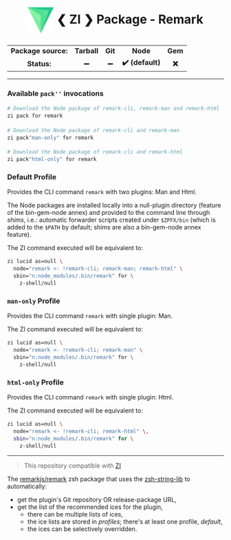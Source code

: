 <h1 align="center">
  <p><a href="https://github.com/z-shell/zi">
    <img align="center" src="https://github.com/z-shell/zi/raw/main/docs/images/logo.svg" alt="Logo" width="60px" height="60px" /></a>
    ❮ ZI ❯ Package - Remark </p>
</h1>
<h3 align="center">
<table>
    <tr>
        <td><b>Package source:</b></td>
        <td>Tarball</td>
        <td>Git</td>
        <td>Node</td>
        <td>Gem</td>
    </tr>
    <tr>
        <td><b>Status:</b></td>
        <td>➖</td>
        <td>➖</td>
        <td>✔️ (default)</td>
        <td>❌</td>
    </tr>
</table></h3><hr />

### Available `pack''` invocations

```zsh
# Download the Node package of remark-cli, remark-man and remark-html
zi pack for remark

# Download the Node package of remark-cli and remark-man
zi pack"man-only" for remark

# Download the Node package of remark-cli and remark-html
zi pack"html-only" for remark
```

### Default Profile

Provides the CLI command `remark` with two plugins: Man and Html.

The Node packages are installed locally into a null-plugin directory (feature of
the bin-gem-node annex) and provided to the command line through _shims_, i.e.:
automatic forwarder scripts created under `$ZPFX/bin` (which is added to the
`$PATH` by default; shims are also a bin-gem-node annex feature).

The ZI command executed will be equivalent to:

```zsh
zi lucid as=null \
  node="remark <- !remark-cli; remark-man; remark-html" \
  sbin="n:node_modules/.bin/remark" for \
    z-shell/null
```

### `man-only` Profile

Provides the CLI command `remark` with single plugin: Man.

The ZI command executed will be equivalent to:

```zsh
zi lucid as=null \
  node="remark <- !remark-cli; remark-man" \
  sbin="n:node_modules/.bin/remark" for \
    z-shell/null
```

### `html-only` Profile

Provides the CLI command `remark` with single plugin: Html.

The ZI command executed will be equivalent to:

```zsh
zi lucid as=null \
  node="remark <- !remark-cli; remark-html" \,
  sbin="n:node_modules/.bin/remark" for \
    z-shell/null
```

---

> This repository compatible with [ZI](https://github.com/z-shell/zi)

The [remarkjs/remark](https://github.com/remarkjs/remark) zsh package that uses the [zsh-string-lib](https://github.com/z-shell/zsh-string-lib) to automatically:

- get the plugin's Git repository OR release-package URL,
- get the list of the recommended ices for the plugin,
  - there can be multiple lists of ices,
  - the ice lists are stored in _profiles_; there's at least one profile, _default_,
  - the ices can be selectively overridden.
